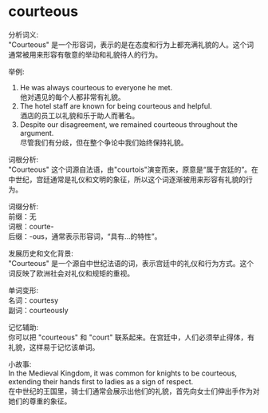 # courteous

分析词义:  
"Courteous" 是一个形容词，表示的是在态度和行为上都充满礼貌的人。这个词通常被用来形容有敬意的举动和礼貌待人的行为。

  

举例:

  

1.  He was always courteous to everyone he met.  
    他对遇见的每个人都非常有礼貌。
2.  The hotel staff are known for being courteous and helpful.  
    酒店的员工以礼貌和乐于助人而著名。
3.  Despite our disagreement, we remained courteous throughout the argument.  
    尽管我们有分歧，但在整个争论中我们始终保持礼貌。

  

词根分析:  
"Courteous" 这个词源自法语，由"courtois"演变而来，原意是“属于宫廷的”。在中世纪，宫廷通常是礼仪和文明的象征，所以这个词逐渐被用来形容有礼貌的行为。

  

词缀分析:  
前缀：无  
词根：courte-  
后缀：-ous，通常表示形容词，“具有...的特性”。

  

发展历史和文化背景:  
"Courteous" 是一个源自中世纪法语的词，表示宫廷中的礼仪和行为方式。这个词反映了欧洲社会对礼仪和规矩的重视。

  

单词变形:  
名词：courtesy  
副词：courteously

  

记忆辅助:  
你可以把 "courteous" 和 "court" 联系起来。在宫廷中，人们必须举止得体，有礼貌，这样易于记忆该单词。

  

小故事:  
In the Medieval Kingdom, it was common for knights to be courteous, extending their hands first to ladies as a sign of respect.  
在中世纪的王国里，骑士们通常会展示出他们的礼貌，首先向女士们伸出手作为对她们的尊重的象征。

